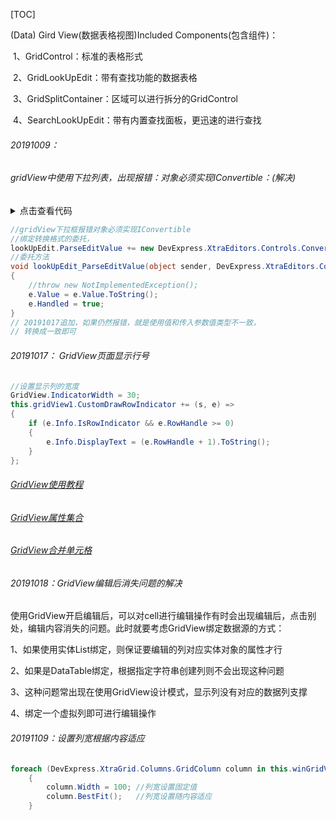 [TOC]

(Data) Gird View(数据表格视图)Included Components(包含组件)：

​	1、GridControl：标准的表格形式

​	2、GridLookUpEdit：带有查找功能的数据表格

​	3、GridSplitContainer：区域可以进行拆分的GridControl

​	4、SearchLookUpEdit：带有内置查找面板，更迅速的进行查找

###### 20191009：

###### gridView中使用下拉列表，出现报错：对象必须实现IConvertible：(解决)

<details>
    <summary>点击查看代码</summary>
    <pre>
    <code>
    	print("Hello");
    </code>
    </pre>
</details>

```c#
//gridView下拉框报错对象必须实现IConvertible
//绑定转换格式的委托，
lookUpEdit.ParseEditValue += new DevExpress.XtraEditors.Controls.ConvertEditValueEventHandler(lookUpEdit_ParseEditValue);
//委托方法
void lookUpEdit_ParseEditValue(object sender, DevExpress.XtraEditors.Controls.ConvertEditValueEventArgs e)
{
    //throw new NotImplementedException();
    e.Value = e.Value.ToString(); 
    e.Handled = true;
}
// 20191017追加，如果仍然报错，就是使用值和传入参数值类型不一致，
// 转换成一致即可
```

###### 20191017：	GridView页面显示行号

```c#
//设置显示列的宽度
GridView.IndicatorWidth = 30;
this.gridView1.CustomDrawRowIndicator += (s, e) =>
{
    if (e.Info.IsRowIndicator && e.RowHandle >= 0)
    {
        e.Info.DisplayText = (e.RowHandle + 1).ToString();
    }
};
```

###### [GridView使用教程](https://blog.csdn.net/qq_23944441/article/details/82415812)

###### [GridView属性集合](https://blog.csdn.net/qq_36248777/article/details/99678493)

###### [GridView合并单元格](https://blog.csdn.net/a609141483/article/details/79952768)

###### 20191018：GridView编辑后消失问题的解决

使用GridView开启编辑后，可以对cell进行编辑操作有时会出现编辑后，点击别处，编辑内容消失的问题。此时就要考虑GridView绑定数据源的方式：

1、如果使用实体List绑定，则保证要编辑的列对应实体对象的属性才行

2、如果是DataTable绑定，根据指定字符串创建列则不会出现这种问题

3、这种问题常出现在使用GridView设计模式，显示列没有对应的数据列支撑

4、绑定一个虚拟列即可进行编辑操作

###### 20191109：设置列宽根据内容适应

```c#
foreach (DevExpress.XtraGrid.Columns.GridColumn column in this.winGridViewPager1.gridView1.Columns)
	{
     	column.Width = 100;	//列宽设置固定值
        column.BestFit();	//列宽设置随内容适应
   	} 
```

